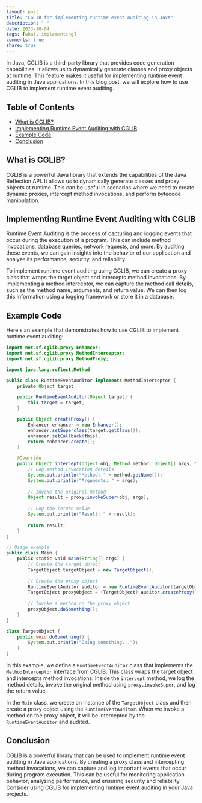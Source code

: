 ```yaml
---
layout: post
title: "CGLIB for implementing runtime event auditing in Java"
description: " "
date: 2023-10-04
tags: [what, implementing]
comments: true
share: true
---
```


In Java, CGLIB is a third-party library that provides code generation capabilities. It allows us to dynamically generate classes and proxy objects at runtime. This feature makes it useful for implementing runtime event auditing in Java applications. In this blog post, we will explore how to use CGLIB to implement runtime event auditing.

## Table of Contents
- [What is CGLIB?](#what-is-cglib)
- [Implementing Runtime Event Auditing with CGLIB](#implementing-runtime-event-auditing-with-cglib)
- [Example Code](#example-code)
- [Conclusion](#conclusion)

## What is CGLIB?
CGLIB is a powerful Java library that extends the capabilities of the Java Reflection API. It allows us to dynamically generate classes and proxy objects at runtime. This can be useful in scenarios where we need to create dynamic proxies, intercept method invocations, and perform bytecode manipulation.

## Implementing Runtime Event Auditing with CGLIB
Runtime Event Auditing is the process of capturing and logging events that occur during the execution of a program. This can include method invocations, database queries, network requests, and more. By auditing these events, we can gain insights into the behavior of our application and analyze its performance, security, and reliability.

To implement runtime event auditing using CGLIB, we can create a proxy class that wraps the target object and intercepts method invocations. By implementing a method interceptor, we can capture the method call details, such as the method name, arguments, and return value. We can then log this information using a logging framework or store it in a database.

## Example Code
Here's an example that demonstrates how to use CGLIB to implement runtime event auditing:

```java
import net.sf.cglib.proxy.Enhancer;
import net.sf.cglib.proxy.MethodInterceptor;
import net.sf.cglib.proxy.MethodProxy;

import java.lang.reflect.Method;

public class RuntimeEventAuditor implements MethodInterceptor {
    private Object target;

    public RuntimeEventAuditor(Object target) {
        this.target = target;
    }

    public Object createProxy() {
        Enhancer enhancer = new Enhancer();
        enhancer.setSuperclass(target.getClass());
        enhancer.setCallback(this);
        return enhancer.create();
    }

    @Override
    public Object intercept(Object obj, Method method, Object[] args, MethodProxy proxy) throws Throwable {
        // Log method invocation details
        System.out.println("Method: " + method.getName());
        System.out.println("Arguments: " + args);
        
        // Invoke the original method
        Object result = proxy.invokeSuper(obj, args);
        
        // Log the return value
        System.out.println("Result: " + result);
        
        return result;
    }
}

// Usage example
public class Main {
    public static void main(String[] args) {
        // Create the target object
        TargetObject targetObject = new TargetObject();
        
        // Create the proxy object
        RuntimeEventAuditor auditor = new RuntimeEventAuditor(targetObject);
        TargetObject proxyObject = (TargetObject) auditor.createProxy();
        
        // Invoke a method on the proxy object
        proxyObject.doSomething();
    }
}

class TargetObject {
    public void doSomething() {
        System.out.println("Doing something...");
    }
}
```

In this example, we define a `RuntimeEventAuditor` class that implements the `MethodInterceptor` interface from CGLIB. This class wraps the target object and intercepts method invocations. Inside the `intercept` method, we log the method details, invoke the original method using `proxy.invokeSuper`, and log the return value.

In the `Main` class, we create an instance of the `TargetObject` class and then create a proxy object using the `RuntimeEventAuditor`. When we invoke a method on the proxy object, it will be intercepted by the `RuntimeEventAuditor` and audited.

## Conclusion
CGLIB is a powerful library that can be used to implement runtime event auditing in Java applications. By creating a proxy class and intercepting method invocations, we can capture and log important events that occur during program execution. This can be useful for monitoring application behavior, analyzing performance, and ensuring security and reliability. Consider using CGLIB for implementing runtime event auditing in your Java projects.